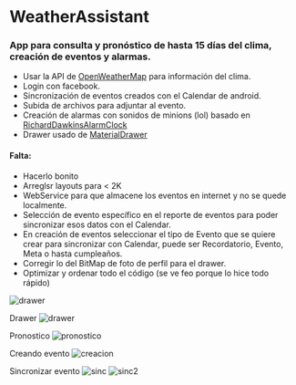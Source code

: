 # WeatherAssistant
### App para consulta y pronóstico de hasta 15 días del clima, creación de eventos y alarmas.

- Usar la API de [OpenWeatherMap](http://openweathermap.org/)  para información del clima.
- Login con facebook.
- Sincronización de eventos creados con el Calendar de android.
- Subida de archivos para adjuntar al evento.
- Creación de alarmas con sonidos de minions (lol) basado en  [RichardDawkinsAlarmClock](https://github.com/annathehybrid/RichardDawkinsAlarmClock) 
- Drawer usado de [MaterialDrawer](https://github.com/mikepenz/MaterialDrawer) 

#### Falta:
- Hacerlo bonito
- Arreglsr layouts para < 2K
- WebService para que almacene los eventos en internet y no se quede localmente.
- Selección de evento específico en el reporte de eventos para poder sincronizar esos datos con el Calendar.
- En creación de eventos seleccionar el tipo de Evento que se quiere crear para sincronizar con Calendar, puede ser Recordatorio, Evento, Meta o hasta cumpleaños.
- Corregir lo del BitMap de foto de perfil para el drawer.
- Optimizar y ordenar todo el código (se ve feo porque lo hice todo rápido)

![drawer](http://i.imgur.com/1Bix6VW.jpg)

Drawer
![drawer](http://i.imgur.com/OVA1KKy.png)

Pronostico
![pronostico](http://i.imgur.com/meWAI9d.png)

Creando evento
![creacion](http://i.imgur.com/rqRG1AO.png)

Sincronizar evento
![sinc](http://i.imgur.com/sjyIxJB.png)
![sinc2](http://i.imgur.com/DTpdsdJ.jpg)

